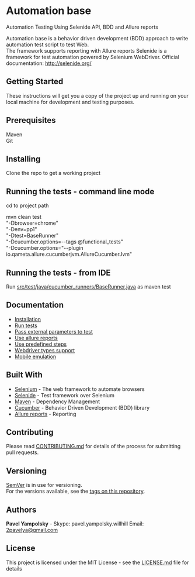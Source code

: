 # Automation base

Automation Testing Using Selenide API, BDD and Allure reports

Automation base is a behavior driven development (BDD) approach to write automation test script to test Web.  
The framework supports reporting with Allure reports
Selenide is a framework for test automation powered by Selenium WebDriver.
Official documentation: http://selenide.org/

Getting Started
-------------
These instructions will get you a copy of the project up and running on your local machine for development and testing purposes.

Prerequisites
--------------
Maven  
Git

Installing
-------------
Clone the repo to get a working project

Running the tests - command line mode
-------------------
cd to project path  

mvn clean test   
"-Dbrowser=chrome"  
"-Denv=pp1"  
"-Dtest=BaseRunner"  
"-Dcucumber.options=--tags @functional_tests"  
"-Dcucumber.options="--plugin io.qameta.allure.cucumberjvm.AllureCucumberJvm"

Running the tests - from IDE  
-------------------
Run [src/test/java/cucumber_runners/BaseRunner.java](src/test/java/cucumber_runners/BaseRunner.java)  as maven test


Documentation
-------------
* [Installation](doc/installation.md)
* [Run tests](doc/run_tests.md)
* [Pass external parameters to test](doc/working_with_parameters.md)
* [Use allure reports](doc/allure_reports.md)
* [Use predefined steps](doc/canned_steps.md)
* [Webdriver types support](doc/working_with_webdrivers.md)  
* [Mobile emulation](doc/mobile_emulation.md)

Built With
-------------
* [Selenium](http://www.seleniumhq.org/) - The web framework to automate browsers
* [Selenide](http://selenide.org/) - Test framework over Selenium
* [Maven](https://maven.apache.org/) - Dependency Management
* [Cucumber](https://cucumber.io/) - Behavior Driven Development (BDD) library 
* [Allure reports](http://allure.qatools.ru/) - Reporting 

Contributing
-------------
Please read [CONTRIBUTING.md](doc/CONTRIBUTING.md) for details of the process for submitting pull requests.

Versioning
-------------
[SemVer](http://semver.org/) is in use for versioning.   
For the versions available, see the [tags on this repository](https://github.com/your/project/tags). 

Authors
-------------
**Pavel Yampolsky**  - Skype: pavel.yampolsky.willhill Email: 2pavelya@gmail.com

License
-------------
This project is licensed under the MIT License - see the [LICENSE.md](LICENSE.md) file for details
